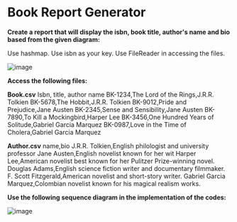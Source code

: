# Book Report Generator

**Create a report that will display the isbn, book title, author's name and bio based from the given diagram:**

Use hashmap.  Use isbn as your key. Use FileReader in accessing the files.

![image](https://github.com/ArenJohnD/LabExerciseHashMap/assets/152838648/561f578a-e75e-47cb-aafa-38a1798d47e3)

**Access the following files:**

**Book.csv**
Isbn, title, author name
BK-1234,The Lord of the Rings,J.R.R. Tolkien
BK-5678,The Hobbit,J.R.R. Tolkien
BK-9012,Pride and Prejudice,Jane Austen
BK-2345,Sense and Sensibility,Jane Austen
BK-7890,To Kill a Mockingbird,Harper Lee
BK-3456,One Hundred Years of Solitude,Gabriel Garcia Marquez
BK-0987,Love in the Time of Cholera,Gabriel Garcia Marquez

**Author.csv**
name,bio
J.R.R. Tolkien,English philologist and university professor
Jane Austen,English novelist known for her wit
Harper Lee,American novelist best known for her Pulitzer Prize-winning novel.
Douglas Adams,English science fiction writer and documentary filmmaker. 
F. Scott Fitzgerald,American novelist and short-story writer.
Gabriel Garcia Marquez,Colombian novelist known for his magical realism works.

**Use the following sequence diagram in the implementation of the codes:**

![image](https://github.com/ArenJohnD/LabExerciseHashMap/assets/152838648/28c19dd9-eda9-4ca0-8ba7-ebc9979710ac)
